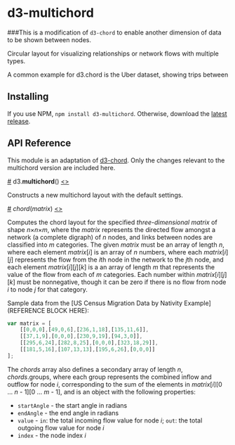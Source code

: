 # d3-multichord

###This is a modification of `d3-chord` to enable another dimension of data to be shown between nodes.

Circular layout for visualizing relationships or network flows with multiple types. 

A common example for d3.chord is the Uber dataset, showing trips between 

## Installing

If you use NPM, `npm install d3-multichord`. Otherwise, download the [latest release](https://github.com/chornbaker/d3-multichord/releases/latest).

## API Reference

This module is an adaptation of [d3-chord](https://github.com/d3/d3-chord). Only the changes relevant to the multichord version are included here. 

<a href="#multichord" name="multichord">#</a> d3.<b>multichord</b>() [<>](https://github.com/chornbaker/d3-multichord/blob/master/src/multichord.js "Source")

Constructs a new multichord layout with the default settings.

<a href="#_chord" name="_chord">#</a> <i>chord</i>(<i>matrix</i>) [<>](https://github.com/chornbaker/d3-multichord/blob/master/src/multichord.js#L19 "Source")

Computes the chord layout for the specified *three-dimensional* *matrix* of shape *n*×*n*×*m*, where the *matrix* represents the directed flow amongst a network (a complete digraph) of *n* nodes, and links between nodes are classified into *m* categories. The given *matrix* must be an array of length *n*, where each element *matrix*[*i*] is an array of *n* numbers, where each *matrix*[*i*][*j*] represents the flow from the *i*th node in the network to the *j*th node, and each element *matrix*[*i*][*j*][*k*] is a an array of length *m* that represents the value of the flow from each of *m* categories. Each number within *matrix*[*i*][*j*][*k*] must be nonnegative, though it can be zero if there is no flow from node *i* to node *j* for that category. 

Sample data from the [US Census Migration Data by Nativity Example](REFERENCE BLOCK HERE):

```js
var matrix = [
    [[0,0,0],[49,0,6],[236,1,18],[135,11,6]],
    [[37,1,9],[0,0,0],[230,9,19],[94,3,0]],
    [[295,6,24],[282,8,25],[0,0,0],[323,18,29]],
    [[181,5,16],[107,13,13],[195,6,26],[0,0,0]]
];
```

The *chords* array also defines a secondary array of length *n*, *chords*.groups, where each group represents the combined inflow and outflow for node *i*, corresponding to the sum of the elements in *matrix*[*i*][0 … *n* - 1][0 … *m* - 1], and is an object with the following properties:

* `startAngle` - the start angle in radians
* `endAngle` - the end angle in radians
* `value` - `in`: the total incoming flow value for node *i*; `out`: the total outgoing flow value for node *i*
* `index` - the node index *i*